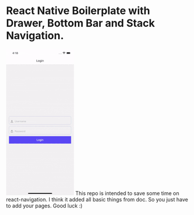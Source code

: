 

React Native Boilerplate with Drawer, Bottom Bar and Stack Navigation.
===================
![HeaderImage](front.gif "HeaderImage")
This repo is intended to save some time on react-navigation. I think it added all basic things from doc. So you just have to add your pages. Good luck :)



